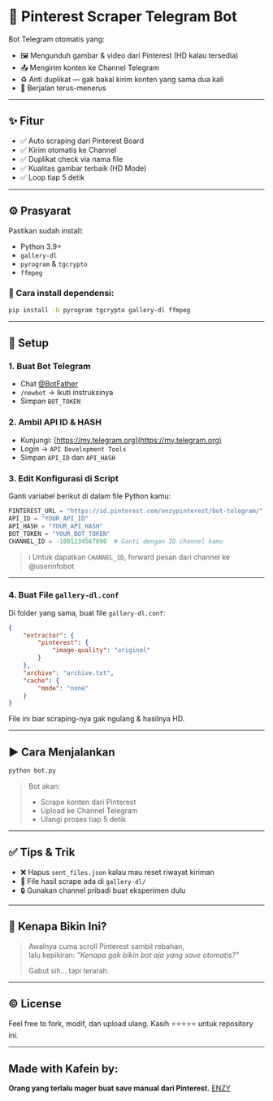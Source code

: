 # 🤖 Pinterest Scraper Telegram Bot

Bot Telegram otomatis yang:
- 🖼️ Mengunduh gambar & video dari Pinterest (HD kalau tersedia)
- 📤 Mengirim konten ke Channel Telegram
- ♻️ Anti duplikat — gak bakal kirim konten yang sama dua kali
- 🔁 Berjalan terus-menerus

---

## ✨ Fitur
- ✅ Auto scraping dari Pinterest Board
- ✅ Kirim otomatis ke Channel
- ✅ Duplikat check via nama file
- ✅ Kualitas gambar terbaik (HD Mode)
- ✅ Loop tiap 5 detik

---

## ⚙️ Prasyarat

Pastikan sudah install:

- Python 3.9+
- `gallery-dl`
- `pyrogram` & `tgcrypto`
- `ffmpeg`

### 💾 Cara install dependensi:
```bash
pip install -U pyrogram tgcrypto gallery-dl ffmpeg
```

---

## 🔧 Setup

### 1. Buat Bot Telegram
- Chat [@BotFather](https://t.me/BotFather)
- `/newbot` → ikuti instruksinya
- Simpan `BOT_TOKEN`

### 2. Ambil API ID & HASH
- Kunjungi: [https://my.telegram.org](https://my.telegram.org)
- Login → `API Development Tools`
- Simpan `API_ID` dan `API_HASH`

### 3. Edit Konfigurasi di Script
Ganti variabel berikut di dalam file Python kamu:

```python
PINTEREST_URL = "https://id.pinterest.com/enzypinterest/bot-telegram/"  # Ganti dengan board kamu
API_ID = "YOUR_API_ID"
API_HASH = "YOUR_API_HASH"
BOT_TOKEN = "YOUR_BOT_TOKEN"
CHANNEL_ID = -1001234567890  # Ganti dengan ID channel kamu
```

> ℹ️ Untuk dapatkan `CHANNEL_ID`, forward pesan dari channel ke @userinfobot

---

### 4. Buat File `gallery-dl.conf`
Di folder yang sama, buat file `gallery-dl.conf`:

```json
{
    "extractor": {
        "pinterest": {
            "image-quality": "original"
        }
    },
    "archive": "archive.txt",
    "cache": {
        "mode": "none"
    }
}
```

File ini biar scraping-nya gak ngulang & hasilnya HD.

---

## ▶️ Cara Menjalankan

```bash
python bot.py
```

> Bot akan:
> - Scrape konten dari Pinterest
> - Upload ke Channel Telegram
> - Ulangi proses tiap 5 detik

---

## ✅ Tips & Trik
- ❌ Hapus `sent_files.json` kalau mau reset riwayat kiriman
- 📁 File hasil scrape ada di `gallery-dl/`
- 🔒 Gunakan channel pribadi buat eksperimen dulu

---

## 🧠 Kenapa Bikin Ini?
> Awalnya cuma scroll Pinterest sambil rebahan,  
> lalu kepikiran: *"Kenapa gak bikin bot aja yang save otomatis?"*  
>  
> Gabut sih... tapi terarah.  

---

## ©️ License
Feel free to fork, modif, dan upload ulang. Kasih ⭐⭐⭐⭐⭐ untuk repository ini.

---

## Made with Kafein by:  
**Orang yang terlalu mager buat save manual dari Pinterest.** [ENZY](https://t.me/GoodayFreeze)